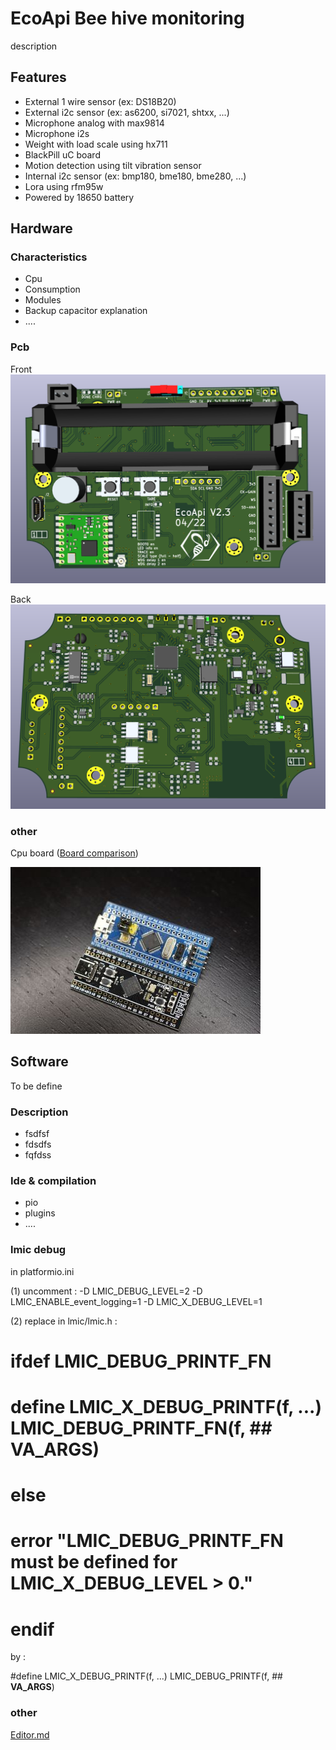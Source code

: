 # EcoApi Bee hive monitoring

description

## Features

- External 1 wire sensor (ex: DS18B20)
- External i2c sensor (ex: as6200, si7021, shtxx, ...)
- Microphone analog with max9814
- Microphone i2s 
- Weight with load scale using hx711
- BlackPill uC board
- Motion detection using tilt vibration sensor
- Internal i2c sensor (ex: bmp180, bme180, bme280, ...)
- Lora using rfm95w 
- Powered by 18650 battery

## Hardware

### Characteristics

- Cpu
- Consumption
- Modules
- Backup capacitor explanation
- ....

### Pcb

Front
[![](https://github.com/EcoApi/EcoApi_BeeHiveMonitoring/blob/main/Hardware/images/FrontV2.png?raw=true)](https://github.com/EcoApi/EcoApi_BeeHiveMonitoring/blob/main/Hardware/images/FrontV2.png?raw=true)

Back
[![](https://github.com/EcoApi/EcoApi_BeeHiveMonitoring/blob/main/Hardware/images/BackV2.png?raw=true)](https://github.com/EcoApi/EcoApi_BeeHiveMonitoring/blob/main/Hardware/images/BackV2.png?raw=true)

### other

Cpu board ([Board comparison](https://hackaday.com/2021/01/20/blue-pill-vs-black-pill-transitioning-from-stm32f103-to-stm32f411/ "Board comparison"))

[![](https://github.com/EcoApi/EcoApi_BeeHiveMonitoring/blob/main/Hardware/images/stm32_blue_black_pill_top.jpg?raw=true)](https://github.com/EcoApi/EcoApi_BeeHiveMonitoring/blob/main/Hardware/images/stm32_blue_black_pill_top.jpg?raw=true)


## Software

To be define

### Description

- fsdfsf
- fdsdfs
- fqfdss

### Ide & compilation

- pio
- plugins
- ....

### lmic debug ###

in platformio.ini

(1) uncomment :
	-D LMIC_DEBUG_LEVEL=2
	-D LMIC_ENABLE_event_logging=1
	-D LMIC_X_DEBUG_LEVEL=1

(2) replace in lmic/lmic.h :

#  ifdef LMIC_DEBUG_PRINTF_FN
#    define LMIC_X_DEBUG_PRINTF(f, ...) LMIC_DEBUG_PRINTF_FN(f, ## __VA_ARGS__)
#  else
#    error "LMIC_DEBUG_PRINTF_FN must be defined for LMIC_X_DEBUG_LEVEL > 0."
#  endif

by :

#define LMIC_X_DEBUG_PRINTF(f, ...) LMIC_DEBUG_PRINTF(f, ## __VA_ARGS__)

### other 
[Editor.md](https://pandao.github.io/editor.md/en.html "Editor.md")
